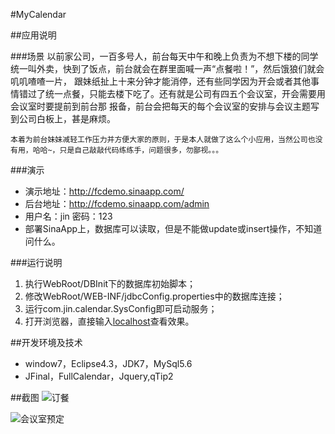#MyCalendar

##应用说明

###场景
    以前家公司，一百多号人，前台每天中午和晚上负责为不想下楼的同学统一叫外卖，快到了饭点，前台就会在群里面喊一声“点餐啦！”，然后饿狼们就会叽叽喳喳一片，
跟妹纸扯上十来分钟才能消停，还有些同学因为开会或者其他事情错过了统一点餐，只能去楼下吃了。还有就是公司有四五个会议室，开会需要用会议室时要提前到前台那
报备，前台会把每天的每个会议室的安排与会议主题写到公司白板上，甚是麻烦。

    本着为前台妹妹减轻工作压力并方便大家的原则，于是本人就做了这么个小应用，当然公司也没有用，哈哈~，只是自己敲敲代码练练手，问题很多，勿鄙视。。。

###演示
- 演示地址：http://fcdemo.sinaapp.com/     
- 后台地址：http://fcdemo.sinaapp.com/admin
- 用户名：jin   密码：123
- 部署SinaApp上，数据库可以读取，但是不能做update或insert操作，不知道问什么。

###运行说明
1. 执行WebRoot/DBInit下的数据库初始脚本；
2. 修改WebRoot/WEB-INF/jdbcConfig.properties中的数据库连接；
3. 运行com.jin.calendar.SysConfig即可启动服务；
4. 打开浏览器，直接输入[localhost](http://127.0.0.1)查看效果。

##开发环境及技术

* window7，Eclipse4.3，JDK7，MySql5.6
* JFinal，FullCalendar，Jquery,qTip2

##截图
![订餐](http://git.oschina.net/jin/MyCalendar/blob/master/WebRoot/Screenshot/1.png)

![会议室预定](http://git.oschina.net/jin/MyCalendar/blob/master/WebRoot/Screenshot/2.png)